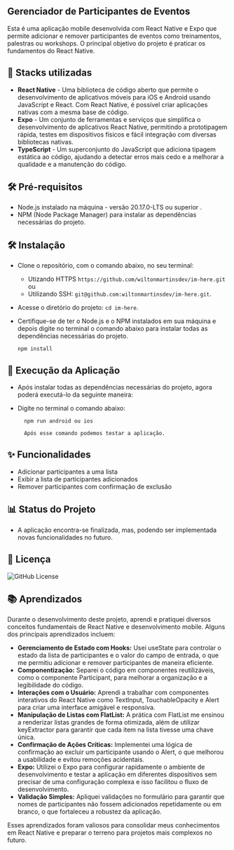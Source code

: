 ## Gerenciador de Participantes de Eventos

Esta é uma aplicação mobile desenvolvida com React Native e Expo que permite adicionar e remover participantes de eventos como treinamentos, palestras ou workshops. O principal objetivo do projeto é praticar os fundamentos do React Native.


## 🎨 Stacks utilizadas

- **React Native** - Uma biblioteca de código aberto que permite o desenvolvimento de aplicativos móveis para iOS e Android usando JavaScript e React. Com React Native, é possível criar aplicações nativas com a mesma base de código.
- **Expo** - Um conjunto de ferramentas e serviços que simplifica o desenvolvimento de aplicativos React Native, permitindo a prototipagem rápida, testes em dispositivos físicos e fácil integração com diversas bibliotecas nativas.
- **TypeScript** - Um superconjunto do JavaScript que adiciona tipagem estática ao código, ajudando a detectar erros mais cedo e a melhorar a qualidade e a manutenção do código.


## 🛠️ Pré-requisitos

-   Node.js instalado na máquina - versão 20.17.0-LTS ou superior .
-   NPM (Node Package Manager) para instalar as dependências necessárias do projeto.


## 🛠️ Instalação

- Clone o repositório, com o comando abaixo, no seu terminal:
   - Utizando HTTPS `https://github.com/wiltonmartinsdev/im-here.git` ou
   - Utilizando SSH: `git@github.com:wiltonmartinsdev/im-here.git`.
- Acesse o diretório do projeto: `cd im-here`.
- Certifique-se de ter o Node.js e o NPM instalados em sua máquina e depois digite no terminal o comando abaixo para instalar todas as dependências necessárias do projeto.

      npm install
    
## 🚀 Execução da Aplicação

-   Após instalar todas as dependências necessárias do projeto, agora poderá executá-lo da seguinte maneira:
-   Digite no terminal o comando abaixo:

          npm run android ou ios

          Após esse comando podemos testar a aplicação.

## ✨ Funcionalidades

- Adicionar participantes a uma lista
- Exibir a lista de participantes adicionados
- Remover participantes com confirmação de exclusão


## 📊 Status do Projeto

-  A aplicação encontra-se finalizada, mas, podendo ser implementada novas funcionalidades no futuro.


## 📄 Licença

![GitHub License](https://img.shields.io/badge/license-MIT-green)


## 📚 Aprendizados

Durante o desenvolvimento deste projeto, aprendi e pratiquei diversos conceitos fundamentais de React Native e desenvolvimento mobile. Alguns dos principais aprendizados incluem:

- **Gerenciamento de Estado com Hooks:** Usei useState para controlar o estado da lista de participantes e o valor do campo de entrada, o que me permitiu adicionar e remover participantes de maneira eficiente.
- **Componentização:** Separei o código em componentes reutilizáveis, como o componente Participant, para melhorar a organização e a legibilidade do código.
- **Interações com o Usuário:** Aprendi a trabalhar com componentes interativos do React Native como TextInput, TouchableOpacity e Alert para criar uma interface amigável e responsiva.
- **Manipulação de Listas com FlatList:** A prática com FlatList me ensinou a renderizar listas grandes de forma otimizada, além de utilizar keyExtractor para garantir que cada item na lista tivesse uma chave única.
- **Confirmação de Ações Críticas:** Implementei uma lógica de confirmação ao excluir um participante usando o Alert, o que melhorou a usabilidade e evitou remoções acidentais.
- **Expo:** Utilizei o Expo para configurar rapidamente o ambiente de desenvolvimento e testar a aplicação em diferentes dispositivos sem precisar de uma configuração complexa e isso facilitou o fluxo de desenvolvimento.
- **Validação Simples:** Apliquei validações no formulário para garantir que nomes de participantes não fossem adicionados repetidamente ou em branco, o que fortaleceu a robustez da aplicação.

Esses aprendizados foram valiosos para consolidar meus conhecimentos em React Native e preparar o terreno para projetos mais complexos no futuro.
